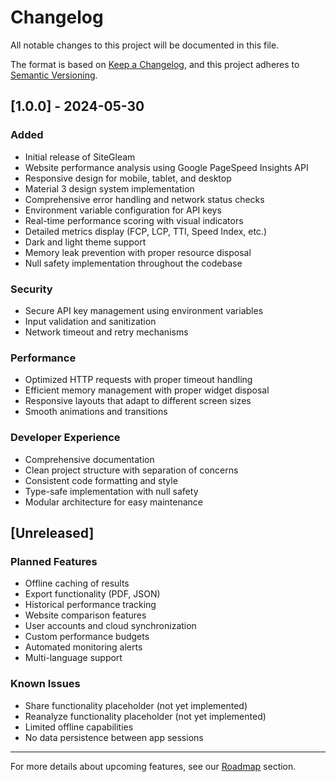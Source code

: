 # Changelog

All notable changes to this project will be documented in this file.

The format is based on [Keep a Changelog](https://keepachangelog.com/en/1.0.0/),
and this project adheres to [Semantic Versioning](https://semver.org/spec/v2.0.0.html).

## [1.0.0] - 2024-05-30

### Added
- Initial release of SiteGleam
- Website performance analysis using Google PageSpeed Insights API
- Responsive design for mobile, tablet, and desktop
- Material 3 design system implementation
- Comprehensive error handling and network status checks
- Environment variable configuration for API keys
- Real-time performance scoring with visual indicators
- Detailed metrics display (FCP, LCP, TTI, Speed Index, etc.)
- Dark and light theme support
- Memory leak prevention with proper resource disposal
- Null safety implementation throughout the codebase

### Security
- Secure API key management using environment variables
- Input validation and sanitization
- Network timeout and retry mechanisms

### Performance
- Optimized HTTP requests with proper timeout handling
- Efficient memory management with proper widget disposal
- Responsive layouts that adapt to different screen sizes
- Smooth animations and transitions

### Developer Experience
- Comprehensive documentation
- Clean project structure with separation of concerns
- Consistent code formatting and style
- Type-safe implementation with null safety
- Modular architecture for easy maintenance

## [Unreleased]

### Planned Features
- Offline caching of results
- Export functionality (PDF, JSON)
- Historical performance tracking
- Website comparison features
- User accounts and cloud synchronization
- Custom performance budgets
- Automated monitoring alerts
- Multi-language support

### Known Issues
- Share functionality placeholder (not yet implemented)
- Reanalyze functionality placeholder (not yet implemented)
- Limited offline capabilities
- No data persistence between app sessions

---

For more details about upcoming features, see our [Roadmap](README.md#roadmap) section.